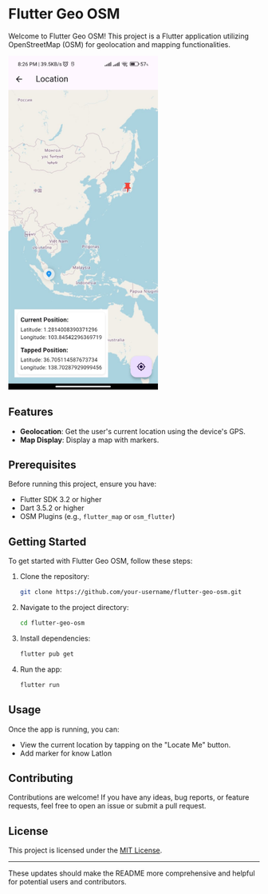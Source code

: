 # Flutter Geo OSM

Welcome to Flutter Geo OSM! This project is a Flutter application utilizing OpenStreetMap (OSM) for geolocation and mapping functionalities.

<img src="assets/image.png" alt="Screenshot" width="300"/>

## Features

- **Geolocation**: Get the user's current location using the device's GPS.
- **Map Display**: Display a map with markers.

## Prerequisites

Before running this project, ensure you have:

- Flutter SDK 3.2 or higher
- Dart 3.5.2 or higher
- OSM Plugins (e.g., `flutter_map` or `osm_flutter`)

## Getting Started

To get started with Flutter Geo OSM, follow these steps:

1. Clone the repository:
   ```bash
   git clone https://github.com/your-username/flutter-geo-osm.git
   ```
2. Navigate to the project directory:
   ```bash
   cd flutter-geo-osm
   ```
3. Install dependencies:
   ```bash
   flutter pub get
   ```
4. Run the app:
   ```bash
   flutter run
   ```

## Usage

Once the app is running, you can:

- View the current location by tapping on the "Locate Me" button.
- Add marker for know Latlon

## Contributing

Contributions are welcome! If you have any ideas, bug reports, or feature requests, feel free to open an issue or submit a pull request.

## License

This project is licensed under the [MIT License](LICENSE).

---

These updates should make the README more comprehensive and helpful for potential users and contributors.
